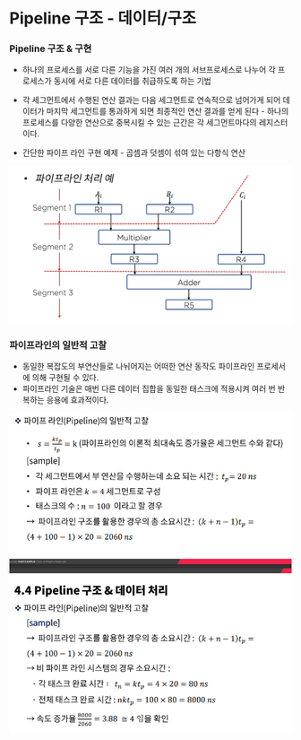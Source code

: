 # Pipeline 구조 - 데이터/구조



### Pipeline 구조 & 구현

- 하나의 프로세스를 서로 다른 기능을 가진 여러 개의 서브프로세스로 나누어 각 프로세스가 동시에 서로 다른 데이터를 취급하도록 하는 기법
- 각 세그먼트에서 수행된 연산 결과는 다음 세그먼트로 연속적으로 넘어가게 되어 데이터가 마지막 세그먼트를 통과하게 되면 최종적인 연산 결과를 얻게 된다 - 하나의 프로세스를 다양한 연산으로 중복시킬 수 있는 근간은 각 세그먼트마다의 레지스터이다.



- 간단한 파이프 라인 구현 예제 - 곱셈과 덧셈이 섞여 있는 다항식 연산

![img](../image/컴퓨터구조/ca_image36.png)



### 파이프라인의 일반적 고찰

- 동일한 복잡도의 부연산들로 나뉘어지는 어떠한 연산 동작도 파이프라인 프로세서에 의해 구현될 수 있다.
- 파이프라인 기술은 매번 다른 데이터 집합을 동일한 태스크에 적용시켜 여러 번 반복하는 응용에 효과적이다.

![img](../image/컴퓨터구조/ca_image37.png)
